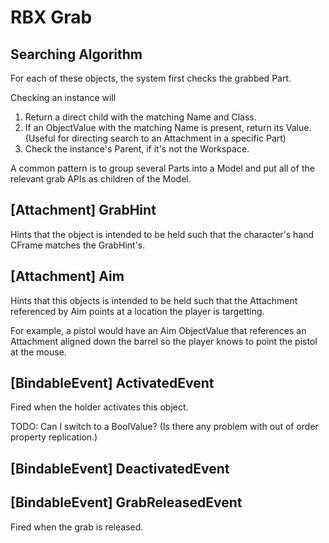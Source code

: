 # RBX Grab

## Searching Algorithm

For each of these objects, the system first checks the grabbed Part.

Checking an instance will
1. Return a direct child with the matching Name and Class.
2. If an ObjectValue with the matching Name is present, return its Value. (Useful for directing search to an Attachment in a specific Part)
3. Check the instance's Parent, if it's not the Workspace.

A common pattern is to group several Parts into a Model and put all of the relevant grab APIs as children of the Model.

## [Attachment] GrabHint

Hints that the object is intended to be held such that the character's hand CFrame matches the GrabHint's.

## [Attachment] Aim

Hints that this objects is intended to be held such that the Attachment referenced by Aim points at a location the player is targetting.

For example, a pistol would have an Aim ObjectValue that references an Attachment aligned down the barrel so the player knows to point the pistol at the mouse.

## [BindableEvent] ActivatedEvent

Fired when the holder activates this object.

TODO: Can I switch to a BoolValue?
(Is there any problem with out of order property replication.)

## [BindableEvent] DeactivatedEvent

## [BindableEvent] GrabReleasedEvent

Fired when the grab is released.

